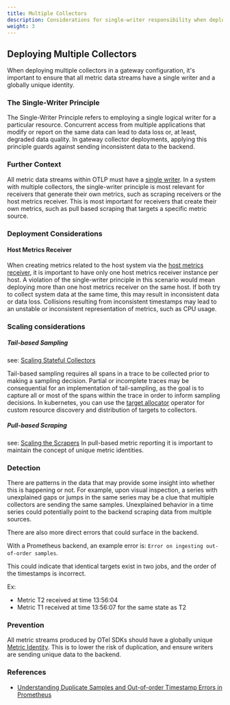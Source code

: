 ```yaml
---
title: Multiple Collectors
description: Considerations for single-writer responsibility when deploying multiple collectors in a gateway configuration.
weight: 3
---
```


## Deploying Multiple Collectors

When deploying multiple collectors in a gateway configuration, it's important to
ensure that all metric data streams have a single writer and a globally unique identity.


### The Single-Writer Principle

The Single-Writer Principle refers to employing a single logical writer for a particular resource.
Concurrent access from multiple applications that modify or report on the same data can lead to data
loss or, at least, degraded data quality. In gateway collector deployments, applying this principle guards
against sending inconsistent data to the backend.

### Further Context

All metric data streams within OTLP must have a [single writer](https://opentelemetry.io/docs/specs/otel/metrics/data-model/#single-writer).
In a system with multiple collectors, the single-writer principle is most relevant for receivers that generate their 
own metrics, such as scraping receivers or the host metrics receiver. 
This is most important for receivers that create their own metrics, such as pull based scraping 
that targets a specific metric source.

### Deployment Considerations

#### Host Metrics Receiver
 
When creating metrics related to the host system via the [host metrics receiver](https://github.com/open-telemetry/opentelemetry-collector-contrib/tree/main/receiver/hostmetricsreceiver),
it is important to have only one host metrics receiver instance per host. 
A violation of the single-writer principle in this scenario would mean deploying more than one host metrics receiver
on the same host. If both try to collect system data at the same time, this may result in
inconsistent data or data loss. Collisions resulting from inconsistent timestamps may lead to an unstable or inconsistent 
representation of metrics, such as CPU usage. 

### Scaling considerations

##### Tail-based Sampling
see: [Scaling Stateful Collectors](https://opentelemetry.io/docs/collector/scaling/)

Tail-based sampling requires all spans in a trace to be collected prior to making
a sampling decision. Partial or incomplete traces may be consequential for an implementation of
tail-sampling, as the goal is to capture all or most of the spans within the trace in order
to inform sampling decisions. In kubernetes, you can use the 
[target allocator](https://opentelemetry.io/docs/kubernetes/operator/target-allocator/) operator
for custom resource discovery and distribution of targets to collectors.



##### Pull-based Scraping
see: [Scaling the Scrapers](https://opentelemetry.io/docs/collector/scaling/)
In pull-based metric reporting it is important to maintain the concept of unique metric identities.


### Detection

There are patterns in the data that may provide some insight into whether this is happening or not.
For example, upon visual inspection, a series with unexplained gaps or jumps in the same series may be a clue that
multiple collectors are sending the same samples. Unexplained behavior in a time series could potentially
point to the backend scraping data from multiple sources.

There are also more direct errors that could surface in the backend.

With a Prometheus backend, an example error is: `Error on ingesting out-of-order samples`.

This could indicate that identical targets exist in two jobs, and the order of the timestamps
is incorrect.

Ex:
- Metric T2 received at time 13:56:04
- Metric T1 received at time 13:56:07 for the same state as T2

### Prevention

All metric streams produced by OTel SDKs should have a globally unique [Metric Identity](https://opentelemetry.io/docs/specs/otel/metrics/data-model/#opentelemetry-protocol-data-model-producer-recommendations).
This is to lower the risk of duplication, and ensure writers are sending unique data to the backend.


### References

- [Understanding Duplicate Samples and Out-of-order Timestamp Errors in Prometheus
](https://promlabs.com/blog/2022/12/15/understanding-duplicate-samples-and-out-of-order-timestamp-errors-in-prometheus)
